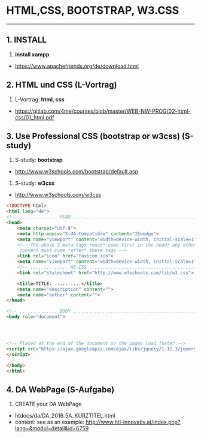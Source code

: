 ﻿# HTML,CSS, BOOTSTRAP, W3.CSS
---

## 1. INSTALL
1. **install xampp**
* <https://www.apachefriends.org/de/download.html>
	

## 2. HTML und CSS (L-Vortrag)
1. L-Vortrag: **html, css**
* <https://gitlab.com/4me/courses/blob/master/WEB-NW-PROG/02-html-css/01_html.pdf>


## 3. Use Professional CSS (bootstrap or w3css) (S-study)
1. S-study: **bootstrap**
* <http://www.w3schools.com/bootstrap/default.asp>


1. S-study: **w3css**
* <http://www.w3schools.com/w3css>

``` html
<!DOCTYPE html>
<html lang="de">
<!-- .............. HEAD ................................................. -->
<head>
	<meta charset="utf-8">
	<meta http-equiv="X-UA-Compatible" content="IE=edge">
	<meta name="viewport" content="width=device-width, initial-scale=1">
	<!-- The above 3 meta tags *must* come first in the head; any other head 
	 content must come *after* these tags -->
	<link rel="icon" href="favicon.ico">
	<meta name="viewport" content="width=device-width, initial-scale=1">
	<!-- .............. W3.CSS ............................................ -->
	<link rel="stylesheet" href="http://www.w3schools.com/lib/w3.css">

	<title>TITLE: ..........</title>
	<meta name="description" content="">
	<meta name="author" content="">
</head>

<!-- .............. BODY ................................................. -->
<body role="document">




<!-- Placed at the end of the document so the pages load faster -->
<script src="https://ajax.googleapis.com/ajax/libs/jquery/1.11.3/jquery.min.js">
</script>

</body>
</html>

``` 


## 4. DA WebPage (S-Aufgabe)
1. CREATE your DA WebPage
* htdocs/da/DA_2016_5A_KURZTITEL.html
* content: see as an example: <http://www.htl-innovativ.at/index.php?lang=&modul=detail&id=6759>
